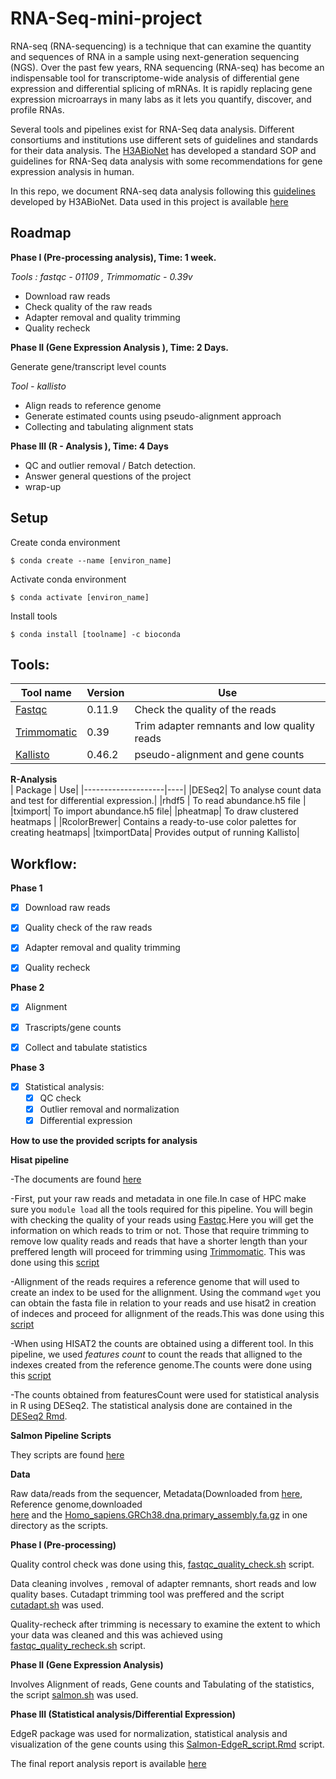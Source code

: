 # RNA-Seq-mini-project

RNA-seq (RNA-sequencing) is a technique that can examine the quantity and sequences of RNA in a sample using next-generation sequencing (NGS). Over the past few years, RNA sequencing (RNA-seq) has become an indispensable tool for transcriptome-wide analysis of differential gene expression and differential splicing of mRNAs. It is rapidly replacing gene expression microarrays in many labs as it lets you quantify, discover, and profile RNAs.

Several tools and pipelines exist for RNA-Seq data analysis. Different consortiums and institutions use different sets of guidelines and standards for their data analysis. The [H3ABioNet](https://www.h3abionet.org) has developed a standard SOP and guidelines for RNA-Seq data analysis with some recommendations for gene expression analysis in human.

In this repo, we document RNA-seq data analysis following this [guidelines](https://h3abionet.github.io/H3ABionet-SOPs/RNA-Seq) developed by H3ABioNet. Data used in this project is available [here](http://h3data.cbio.uct.ac.za/assessments/RNASeq/practice/dataset/)

## Roadmap

**Phase I (Pre-processing analysis),  Time: 1 week.**

 *Tools : fastqc - 01109 , Trimmomatic - 0.39v*

  - Download raw reads
  - Check quality of the raw reads
  - Adapter removal and quality trimming
  - Quality recheck

**Phase II (Gene Expression Analysis ),  Time: 2 Days.**

 Generate gene/transcript level counts 

 *Tool - kallisto*
  
 - Align reads to reference genome 
 - Generate estimated counts using pseudo-alignment approach
 - Collecting and tabulating alignment stats

**Phase III (R - Analysis ),  Time: 4 Days**

 - QC and outlier removal / Batch detection.
 - Answer general questions of the project
 - wrap-up


## Setup

Create conda environment

    $ conda create --name [environ_name]
    
Activate conda environment

    $ conda activate [environ_name]
    
Install tools

    $ conda install [toolname] -c bioconda

## Tools:

| Tool name    |  Version        |   Use       |
|------|-----------|------------------------|
|  [Fastqc](https://www.bioinformatics.babraham.ac.uk/projects/fastqc/)            |      0.11.9           |    Check the quality of the reads          |
|  [Trimmomatic](http://www.usadellab.org/cms/?page=trimmomatic)            |    0.39             |    Trim adapter remnants and low quality reads          |
| [Kallisto]( https://pachterlab.github.io/kallisto/)                   |  0.46.2                     |      pseudo-alignment and gene counts                      

**R-Analysis**                            
 |  Package           | Use|
  |--------------------|----|
  |DESeq2| To analyse count data and test for differential expression.|
|rhdf5 | To read abundance.h5 file |
|tximport| To import abundance.h5 file|
|pheatmap|  To draw clustered heatmaps |
|RcolorBrewer| Contains a ready-to-use color palettes for creating heatmaps|
|tximportData| Provides output of running Kallisto|





## Workflow:
**Phase 1**
- [x] Download raw reads
- [x] Quality check of the raw reads
- [x] Adapter removal and quality trimming
- [x] Quality recheck



**Phase 2**
- [x] Alignment
- [x] Trascripts/gene counts
- [x] Collect and tabulate statistics



**Phase 3**
- [x] Statistical analysis:
    - [x]  QC check
    - [x]  Outlier removal and normalization
    - [x]  Differential expression

**How to use the provided scripts for analysis**

**Hisat pipeline**

-The documents are found [here](https://github.com/mbbu/RNA-Seq-mini-project/tree/main/scripts/hisat2)

-First, put your raw reads and metadata in one file.In case of HPC make sure you ```module load``` all the tools required for this pipeline.
You will begin with checking the quality of your reads using [Fastqc](https://www.bioinformatics.babraham.ac.uk/projects/fastqc/).Here you will get the information on which reads to trim or not. Those that require trimming to remove low quality reads and reads that have a shorter length than your preffered length 
will proceed for trimming using  [Trimmomatic](http://www.usadellab.org/cms/?page=trimmomatic). This was done using this [script](https://github.com/mbbu/RNA-Seq-mini-project/blob/main/scripts/hisat2/fastqc-trimmomatic.sh)

-Allignment of the reads requires a reference genome that will used to create an index to be used for the allignment. Using the command ```wget``` you can obtain the fasta file in relation to your reads and use hisat2 in creation of indeces and proceed for allignment of the reads.This was done using this [script](https://github.com/mbbu/RNA-Seq-mini-project/tree/main/scripts/hisat2)

-When using HISAT2 the counts are obtained using a different tool.  In this pipeline, we used *features count* to count the reads that alligned to the indexes created from the reference genome.The counts were done using this [script](https://github.com/mbbu/RNA-Seq-mini-project/blob/main/scripts/hisat2/featureCounts.sh)

-The counts obtained from featuresCount were used for statistical analysis in R using DESeq2. The statistical analysis done are contained in the [DESeq2 Rmd](https://github.com/mbbu/RNA-Seq-mini-project/blob/main/scripts/hisat2/Features_R-analysis.Rmd).


**Salmon Pipeline Scripts**

They scripts are found [here](https://github.com/mbbu/RNA-Seq-mini-project/tree/main/scripts/salmon)

**Data**

Raw data/reads from the sequencer, Metadata(Downloaded from [here](http://h3data.cbio.uct.ac.za/assessments/RNASeq/practice/dataset/), Reference genome,downloaded  
[here](http://ftp.ebi.ac.uk/pub/databases/gencode/Gencode_human/release_36/gencode.v36.transcripts.fa.gz) and the [Homo_sapiens.GRCh38.dna.primary_assembly.fa.gz](http://ftp.ensembl.org/pub/release-102/fasta/homo_sapiens/dna/Homo_sapiens.GRCh38.dna.primary_assembly.fa.gz) 
 in one directory as the scripts.


**Phase I (Pre-processing)**

Quality control check was done using this, [fastqc_quality_check.sh](https://github.com/mbbu/RNA-Seq-mini-project/blob/main/scripts/salmon/fastqc_quality_check.sh) script.

Data cleaning involves , removal of adapter remnants, short reads and low quality bases. Cutadapt trimming tool was preffered and the script [cutadapt.sh](https://github.com/mbbu/RNA-Seq-mini-project/blob/main/scripts/salmon/cutadapt.sh) was used.

Quality-recheck after trimming is necessary to examine the extent to which your data was cleaned and this was achieved using [fastqc_quality_recheck.sh](https://github.com/mbbu/RNA-Seq-mini-project/blob/main/scripts/salmon/fastqc_quality_recheck.sh) script.


**Phase II (Gene Expression Analysis)**

Involves Alignment of reads, Gene counts and Tabulating of the statistics, the script [salmon.sh](https://github.com/mbbu/RNA-Seq-mini-project/blob/main/scripts/salmon/salmon.sh) was used.

**Phase III (Statistical analysis/Differential Expression)**

EdgeR package was used for normalization, statistical analysis and visualization of the gene counts using this [Salmon-EdgeR_script.Rmd](https://github.com/mbbu/RNA-Seq-mini-project/blob/main/scripts/salmon/Salmon-EdgeR_script.Rmd) script.


The final report analysis report is available [here](https://mbbu.github.io/RNA-Seq-mini-project/reports/Rnaseq--mini-project-report--1-.html)





